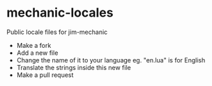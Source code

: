 # mechanic-locales
Public locale files for jim-mechanic


- Make a fork
- Add a new file
- Change the name of it to your language eg. "en.lua" is for English
- Translate the strings inside this new file
- Make a pull request
